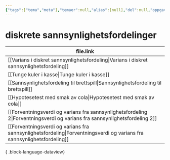 ```yaml
---
{"tags":["tema","meta"],"temaer":null,"alias":[null],"del":null,"oppgave":null,"fag":null,"eksamen":null,"dg-publish":true,"title":"diskrete sannsynlighetsfordelinger","date":"2023-06-01","modified":"2023-06-01","permalink":"/temaer/diskrete-sannsynlighetsfordelinger/","dgPassFrontmatter":true}
---
```



# diskrete sannsynlighetsfordelinger
| file.link                                                                                                                     |
| ----------------------------------------------------------------------------------------------------------------------------- |
| [[Varians i diskret sannsynlighetsfordeling\|Varians i diskret sannsynlighetsfordeling]]                                   |
| [[Tunge kuler i kasse\|Tunge kuler i kasse]]                                                                               |
| [[Sannsynlighetsfordeling til brettspill\|Sannsynlighetsfordeling til brettspill]]                                         |
| [[Hypotesetest med smak av cola\|Hypotesetest med smak av cola]]                                                           |
| [[Forventningsverdi og varians fra sannsynlighetsfordeling 2\|Forventningsverdi og varians fra sannsynlighetsfordeling 2]] |
| [[Forventningsverdi og varians fra sannsynlighetsfordeling\|Forventningsverdi og varians fra sannsynlighetsfordeling]]     |

{ .block-language-dataview}
